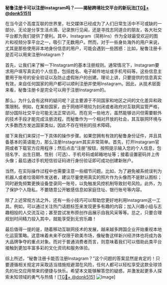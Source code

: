 **秘鲁注册卡可以注册Instagram吗？——揭秘跨境社交平台的新玩法[[TG💪+ @donk5151](https://t.me/s/donk5151)]**

在当今这个高度互联的世界里，社交媒体已经成为了人们日常生活中不可或缺的一部分。无论是分享生活点滴、记录旅行见闻，还是寻找志同道合的朋友，各大社交平台都为我们提供了便利。其中，Instagram（简称Ins）作为全球最受欢迎的图片和视频分享平台之一，吸引了无数用户。然而，对于一些身处海外的用户来说，尤其是那些使用非本地身份信息的用户，可能会遇到一些困惑：比如，秘鲁注册卡是否可以用来注册Instagram？

首先，让我们来了解一下Instagram的基本注册规则。通常情况下，Instagram要求用户填写真实的个人信息，包括姓名、电子邮件地址或手机号码等。这些信息主要用于账号的安全验证以及防止虚假账户的创建。理论上讲，只要提供的信息真实有效，来自任何国家的用户都可以顺利注册并使用Instagram。因此，从技术层面来看，秘鲁注册卡是完全可以用于注册Instagram的。

那么，为什么会有这样的疑问呢？这主要源于不同国家和地区之间的文化差异和政策限制。例如，在某些国家，由于网络环境较为封闭或者政府对互联网监管严格，部分国际社交平台可能无法正常访问。而在另一些地方，虽然能够访问但需要额外的技术手段才能完成注册流程。而秘鲁作为一个相对开放的社会，其互联网环境与大多数西方发达国家类似，因此不存在特别的技术障碍。

接下来我们来探讨一下具体的操作步骤。如果您拥有有效的秘鲁身份证件，并且具备基本的英语能力，那么注册Instagram其实非常简单。首先，打开Instagram官网或者下载官方应用程序；然后点击“注册”按钮，按照提示输入您的个人信息，包括名字、出生日期、性别（可选）、手机号码或邮箱地址等；接着设置密码并上传头像；最后通过手机短信验证码进行身份验证即可成功创建新账户。

当然，在实际操作过程中也需要注意一些细节问题。比如，为了避免被系统误判为机器人或者垃圾邮件发送者，建议尽量使用真实的照片作为头像而不是默认图标；同时避免频繁更换设备登录同一账号，以免触发风控机制导致封号风险。此外，为了保护个人隐私，不要随意公开敏感信息如家庭住址、银行账号等内容。

除了上述常规方法之外，还有一些小技巧可以帮助您更好地利用Instagram这一工具。例如，可以通过关注热门话题标签来发现更多有趣的内容；加入兴趣小组与志趣相投的人交流互动；甚至尝试发布原创作品展示自我风采等等。总之，只要合理规划时间精力投入其中，就能享受到无穷乐趣！

最后值得一提的是，随着移动互联网技术的发展，越来越多跨国企业开始重视本地化运营策略。这意味着未来不仅限于欧美市场，像秘鲁这样新兴经济体也将成为各大品牌争夺的重点对象。而对于普通消费者而言，则意味着我们可以借助此类平台接触到更加丰富多彩的文化资讯和服务体验。

综上所述，“秘鲁注册卡能否注册Instagram？”这个问题的答案显然是肯定的！只要遵循相关规定并采取适当措施规避潜在风险，任何人都可以轻松享受这款全球领先的社交应用带来的便捷与快乐。希望本文能够解答您的疑惑，并激发起更多人探索未知领域的勇气与热情！[[TG💪+ @donk5151](https://t.me/s/donk5151) ![Image](https://i.postimg.cc/rwNCRYN7/Snipaste-2025-04-30-17-27-05.png)]